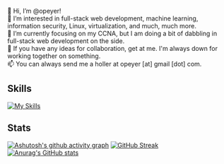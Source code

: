 👋 Hi, I’m @opeyer! <br />
👀 I’m interested in full-stack web development, machine learning, information security, Linux, virtualization, and much, much more. <br />
🌱 I’m currently focusing on my CCNA, but I am doing a bit of dabbling in full-stack web development on the side. <br />
💞️ If you have any ideas for collaboration, get at me. I'm always down for working together on something. <br />
📫 You can always send me a holler at opeyer [at] gmail [dot] com.

## Skills
[![My Skills](https://skillicons.dev/icons?i=html,css,js,ableton,github,photoshop,vscode)](https://skillicons.dev)

## Stats
[![Ashutosh's github activity graph](https://github-readme-activity-graph.cyclic.app/graph?username=opeyer)](https://github.com/ashutosh00710/github-readme-activity-graph)
[![GitHub Streak](https://streak-stats.demolab.com/?user=opeyer)](https://git.io/streak-stats)
[![Anurag's GitHub stats](https://github-readme-stats.vercel.app/api?username=opeyer)](https://github.com/anuraghazra/github-readme-stats)


<!---
opeyer/opeyer is a ✨ special ✨ repository because its `README.md` (this file) appears on your GitHub profile.
You can click the Preview link to take a look at your changes.
--->
